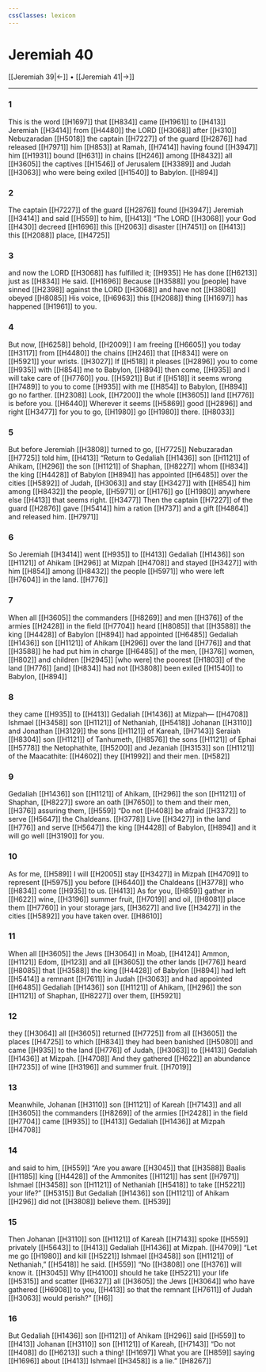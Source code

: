 ```yaml
---
cssClasses: lexicon
---
```


# Jeremiah 40

[[Jeremiah 39|←]] • [[Jeremiah 41|→]]

---

### 1
This is the word [[H1697]] that [[H834]] came [[H1961]] to [[H413]] Jeremiah [[H3414]] from [[H4480]] the LORD [[H3068]] after [[H310]] Nebuzaradan [[H5018]] the captain [[H7227]] of the guard [[H2876]] had released [[H7971]] him [[H853]] at Ramah, [[H7414]] having found [[H3947]] him [[H1931]] bound [[H631]] in chains [[H246]] among [[H8432]] all [[H3605]] the captives [[H1546]] of Jerusalem [[H3389]] and Judah [[H3063]] who were being exiled [[H1540]] to Babylon. [[H894]]

### 2
The captain [[H7227]] of the guard [[H2876]] found [[H3947]] Jeremiah [[H3414]] and said [[H559]] to him, [[H413]] “The LORD [[H3068]] your God [[H430]] decreed [[H1696]] this [[H2063]] disaster [[H7451]] on [[H413]] this [[H2088]] place, [[H4725]]

### 3
and now the LORD [[H3068]] has fulfilled it; [[H935]] He has done [[H6213]] just as [[H834]] He said. [[H1696]] Because [[H3588]] you [people] have sinned [[H2398]] against the LORD [[H3068]] and have not [[H3808]] obeyed [[H8085]] His voice, [[H6963]] this [[H2088]] thing [[H1697]] has happened [[H1961]] to you. 

### 4
But now, [[H6258]] behold, [[H2009]] I am freeing [[H6605]] you today [[H3117]] from [[H4480]] the chains [[H246]] that [[H834]] were on [[H5921]] your wrists. [[H3027]] If [[H518]] it pleases [[H2896]] you to come [[H935]] with [[H854]] me to Babylon, [[H894]] then come, [[H935]] and I will take care of [[H7760]] you. [[H5921]] But if [[H518]] it seems wrong [[H7489]] to you to come [[H935]] with me [[H854]] to Babylon, [[H894]] go no farther. [[H2308]] Look, [[H7200]] the whole [[H3605]] land [[H776]] is before you. [[H6440]] Wherever it seems [[H5869]] good [[H2896]] and right [[H3477]] for you to go, [[H1980]] go [[H1980]] there. [[H8033]]

### 5
But before Jeremiah [[H3808]] turned to go, [[H7725]] Nebuzaradan [[H7725]] told him, [[H413]] “Return to Gedaliah [[H1436]] son [[H1121]] of Ahikam, [[H296]] the son [[H1121]] of Shaphan, [[H8227]] whom [[H834]] the king [[H4428]] of Babylon [[H894]] has appointed [[H6485]] over the cities [[H5892]] of Judah, [[H3063]] and stay [[H3427]] with [[H854]] him among [[H8432]] the people, [[H5971]] or [[H176]] go [[H1980]] anywhere else [[H413]] that seems right. [[H3477]] Then the captain [[H7227]] of the guard [[H2876]] gave [[H5414]] him  a ration [[H737]] and a gift [[H4864]] and released him. [[H7971]]

### 6
So Jeremiah [[H3414]] went [[H935]] to [[H413]] Gedaliah [[H1436]] son [[H1121]] of Ahikam [[H296]] at Mizpah [[H4708]] and stayed [[H3427]] with him [[H854]] among [[H8432]] the people [[H5971]] who were left [[H7604]] in the land. [[H776]]

### 7
When all [[H3605]] the commanders [[H8269]] and men [[H376]] of the armies [[H2428]] in the field [[H7704]] heard [[H8085]] that [[H3588]] the king [[H4428]] of Babylon [[H894]] had appointed [[H6485]] Gedaliah [[H1436]] son [[H1121]] of Ahikam [[H296]] over the land [[H776]] and that [[H3588]] he had put him in charge [[H6485]] of the men, [[H376]] women, [[H802]] and children [[H2945]] [who were] the poorest [[H1803]] of the land [[H776]] [and] [[H834]] had not [[H3808]] been exiled [[H1540]] to Babylon, [[H894]]

### 8
they came [[H935]] to [[H413]] Gedaliah [[H1436]] at Mizpah— [[H4708]] Ishmael [[H3458]] son [[H1121]] of Nethaniah, [[H5418]] Johanan [[H3110]] and Jonathan [[H3129]] the sons [[H1121]] of Kareah, [[H7143]] Seraiah [[H8304]] son [[H1121]] of Tanhumeth, [[H8576]] the sons [[H1121]] of Ephai [[H5778]] the Netophathite, [[H5200]] and Jezaniah [[H3153]] son [[H1121]] of the Maacathite: [[H4602]] they [[H1992]] and their men. [[H582]]

### 9
Gedaliah [[H1436]] son [[H1121]] of Ahikam, [[H296]] the son [[H1121]] of Shaphan, [[H8227]] swore an oath [[H7650]] to them  and their men, [[H376]] assuring them, [[H559]] “Do not [[H408]] be afraid [[H3372]] to serve [[H5647]] the Chaldeans. [[H3778]] Live [[H3427]] in the land [[H776]] and serve [[H5647]] the king [[H4428]] of Babylon, [[H894]] and it will go well [[H3190]] for you. 

### 10
As for me, [[H589]] I will [[H2005]] stay [[H3427]] in Mizpah [[H4709]] to represent [[H5975]] you before [[H6440]] the Chaldeans [[H3778]] who [[H834]] come [[H935]] to us. [[H413]] As for you, [[H859]] gather in [[H622]] wine, [[H3196]] summer fruit, [[H7019]] and oil, [[H8081]] place them [[H7760]] in your storage jars, [[H3627]] and live [[H3427]] in the cities [[H5892]] you have taken over. [[H8610]]

### 11
When all [[H3605]] the Jews [[H3064]] in Moab, [[H4124]] Ammon, [[H1121]] Edom, [[H123]] and all [[H3605]] the other lands [[H776]] heard [[H8085]] that [[H3588]] the king [[H4428]] of Babylon [[H894]] had left [[H5414]] a remnant [[H7611]] in Judah [[H3063]] and had appointed [[H6485]] Gedaliah [[H1436]] son [[H1121]] of Ahikam, [[H296]] the son [[H1121]] of Shaphan, [[H8227]] over them, [[H5921]]

### 12
they [[H3064]] all [[H3605]] returned [[H7725]] from all [[H3605]] the places [[H4725]] to which [[H834]] they had been banished [[H5080]] and came [[H935]] to the land [[H776]] of Judah, [[H3063]] to [[H413]] Gedaliah [[H1436]] at Mizpah. [[H4708]] And they gathered [[H622]] an abundance [[H7235]] of wine [[H3196]] and summer fruit. [[H7019]]

### 13
Meanwhile, Johanan [[H3110]] son [[H1121]] of Kareah [[H7143]] and all [[H3605]] the commanders [[H8269]] of the armies [[H2428]] in the field [[H7704]] came [[H935]] to [[H413]] Gedaliah [[H1436]] at Mizpah [[H4708]]

### 14
and said to him, [[H559]] “Are you aware [[H3045]] that [[H3588]] Baalis [[H1185]] king [[H4428]] of the Ammonites [[H1121]] has sent [[H7971]] Ishmael [[H3458]] son [[H1121]] of Nethaniah [[H5418]] to take [[H5221]] your life?” [[H5315]] But Gedaliah [[H1436]] son [[H1121]] of Ahikam [[H296]] did not [[H3808]] believe them. [[H539]]

### 15
Then Johanan [[H3110]] son [[H1121]] of Kareah [[H7143]] spoke [[H559]] privately [[H5643]] to [[H413]] Gedaliah [[H1436]] at Mizpah. [[H4709]] “Let me go [[H1980]] and kill [[H5221]] Ishmael [[H3458]] son [[H1121]] of Nethaniah,” [[H5418]] he said. [[H559]] “No [[H3808]] one [[H376]] will know it. [[H3045]] Why [[H4100]] should he take [[H5221]] your life [[H5315]] and scatter [[H6327]] all [[H3605]] the Jews [[H3064]] who have gathered [[H6908]] to you, [[H413]] so that the remnant [[H7611]] of Judah [[H3063]] would perish?” [[H6]]

### 16
But Gedaliah [[H1436]] son [[H1121]] of Ahikam [[H296]] said [[H559]] to [[H413]] Johanan [[H3110]] son [[H1121]] of Kareah, [[H7143]] “Do not [[H408]] do [[H6213]] such a thing! [[H1697]] What you are [[H859]] saying [[H1696]] about [[H413]] Ishmael [[H3458]] is a lie.” [[H8267]]

